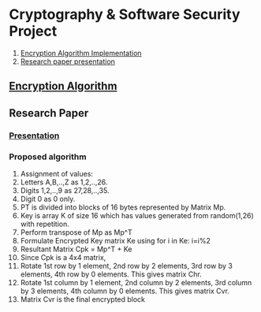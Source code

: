 # Cryptography & Software Security Project
1. [Encryption Algorithm Implementation](https://github.com/ZNevzz/CSS-Project/blob/master/README.md#encryption-algorithm)
2. [Research paper presentation](https://github.com/ZNevzz/CSS-Project#research-paper)

## [Encryption Algorithm](https://github.com/ZNevzz/CSS-Project/tree/master/Nevil)

## Research Paper

### [Presentation](https://github.com/ZNevzz/CSS-Project/blob/master/CSS%20Research%20paper-Nevzz.pptx)

### Proposed algorithm

1. Assignment of values:
  1. Letters A,B,..,Z as 1,2,..,26.
  2. Digits 1,2,..,9 as 27,28,..,35.
  3. Digit 0 as 0 only.
2. PT is divided into blocks of 16 bytes represented by Matrix Mp.
3. Key is array K of size 16 which has values generated from random(1,26) with repetition.
4. Perform transpose of Mp as Mp^T
5. Formulate Encrypted Key matrix Ke using for i in Ke: i=i%2
6. Resultant Matrix Cpk = Mp^T + Ke
7. Since Cpk is a 4x4 matrix,
  1. Rotate 1st row by 1 element, 2nd row by 2 elements, 3rd row by 3 elements, 4th row by 0 elements. This gives matrix Chr.
  2. Rotate 1st column by 1 element, 2nd column by 2 elements, 3rd column by 3 elements, 4th column by 0 elements. This gives matrix Cvr.
8. Matrix Cvr is the final encrypted block

